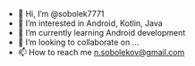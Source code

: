 - 👋 Hi, I’m @sobolek7771
- 👀 I’m interested in Android, Kotlin, Java
- 🌱 I’m currently learning Android development
- 💞️ I’m looking to collaborate on ...
- 📫 How to reach me n.sobolekov@gmail.com

<!---
Sobolek7771/Sobolek7771 is a ✨ special ✨ repository because its `README.md` (this file) appears on your GitHub profile.
You can click the Preview link to take a look at your changes.
--->
